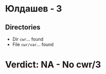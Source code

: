 # Юлдашев - 3
## Directories
- Dir `cwr`... found
- File `cwr/var`... found
# Verdict: **NA** - No cwr/3
